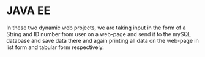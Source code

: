 # JAVA EE
In these two dynamic web projects, 
we are taking input in the form of a String and ID number from user on a web-page and send it to the mySQL database and save data there and again printing all data on the web-page in list form and tabular form respectively. 
